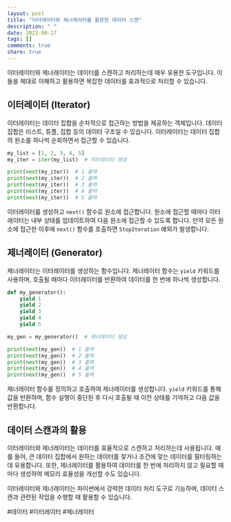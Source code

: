 ```yaml
---
layout: post
title: "이터레이터와 제너레이터를 활용한 데이터 스캔"
description: " "
date: 2023-09-17
tags: []
comments: true
share: true
---
```


이터레이터와 제너레이터는 데이터를 스캔하고 처리하는데 매우 유용한 도구입니다. 이들을 제대로 이해하고 활용하면 복잡한 데이터를 효과적으로 처리할 수 있습니다.

## 이터레이터 (Iterator)

이터레이터는 데이터 집합을 순차적으로 접근하는 방법을 제공하는 객체입니다. 데이터 집합은 리스트, 튜플, 집합 등의 데이터 구조일 수 있습니다. 이터레이터는 데이터 집합의 원소를 하나씩 순회하면서 접근할 수 있습니다.

```python
my_list = [1, 2, 3, 4, 5]
my_iter = iter(my_list)  # 이터레이터 생성

print(next(my_iter))  # 1 출력
print(next(my_iter))  # 2 출력
print(next(my_iter))  # 3 출력
print(next(my_iter))  # 4 출력
print(next(my_iter))  # 5 출력
```
이터레이터를 생성하고 `next()` 함수로 원소에 접근합니다. 원소에 접근할 때마다 이터레이터는 내부 상태를 업데이트하여 다음 원소에 접근할 수 있도록 합니다. 만약 모든 원소에 접근한 이후에 `next()` 함수를 호출하면 `StopIteration` 예외가 발생합니다.

## 제너레이터 (Generator)

제너레이터는 이터레이터를 생성하는 함수입니다. 제너레이터 함수는 `yield` 키워드를 사용하며, 호출될 때마다 이터레이터를 반환하여 데이터를 한 번에 하나씩 생성합니다.

```python
def my_generator():
    yield 1
    yield 2
    yield 3
    yield 4
    yield 5

my_gen = my_generator()  # 제너레이터 생성

print(next(my_gen))  # 1 출력
print(next(my_gen))  # 2 출력
print(next(my_gen))  # 3 출력
print(next(my_gen))  # 4 출력
print(next(my_gen))  # 5 출력
```
제너레이터 함수를 정의하고 호출하여 제너레이터를 생성합니다. `yield` 키워드를 통해 값을 반환하며, 함수 실행이 중단된 후 다시 호출될 때 이전 상태를 기억하고 다음 값을 반환합니다.

## 데이터 스캔과의 활용

이터레이터와 제너레이터는 데이터를 효율적으로 스캔하고 처리하는데 사용됩니다. 예를 들어, 큰 데이터 집합에서 원하는 데이터를 찾거나 조건에 맞는 데이터를 필터링하는데 유용합니다. 또한, 제너레이터를 활용하여 데이터를 한 번에 처리하지 않고 필요할 때마다 생성하여 메모리 효율성을 개선할 수도 있습니다.

이터레이터와 제너레이터는 파이썬에서 강력한 데이터 처리 도구로 기능하며, 데이터 스캔과 관련된 작업을 수행할 때 활용할 수 있습니다.

#데이터 #이터레이터 #제너레이터
